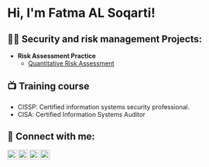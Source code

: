 <h1>Hi, I'm Fatma AL Soqarti! </h1>

<h2>👨‍💻 Security and risk management Projects:</h2>

- <b>Risk Assessment Practice </b>
  - [Quantitative Risk Assessment]([https://github.com/joshmadakor1/Algorithms-Practice](https://github.com/falsoqatri/qualitative_risk_assessment_LAB))

<h2>📺 Training course</h2>

- CISSP: Certified information systems security professional.
- CISA: Certified Information Systems Auditor

<h2> 🤳 Connect with me:</h2>

[<img align="left" alt="ttt | YouTube" width="22px" src="https://cdn.jsdelivr.net/npm/simple-icons@v3/icons/youtube.svg" />][youtube]
[<img align="left" alt="ttt| Twitter" width="22px" src="https://cdn.jsdelivr.net/npm/simple-icons@v3/icons/twitter.svg" />][twitter]
[<img align="left" alt="tttttt | LinkedIn" width="22px" src="https://cdn.jsdelivr.net/npm/simple-icons@v3/icons/linkedin.svg" />][linkedin]
[<img align="left" alt="ttt | Instagram" width="22px" src="https://cdn.jsdelivr.net/npm/simple-icons@v3/icons/instagram.svg" />][instagram]

[twitter]: https://twitter.com
[youtube]: https://www.youtube.com
[instagram]: https://www.instagram.com
[linkedin]: https://linkedin.com




